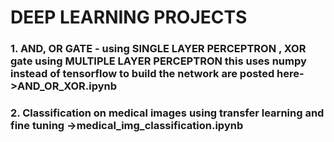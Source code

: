 # DEEP LEARNING PROJECTS

### 1. AND, OR GATE - using SINGLE LAYER PERCEPTRON , XOR gate using MULTIPLE LAYER PERCEPTRON this uses numpy instead of tensorflow to build the network are posted here->AND_OR_XOR.ipynb 

### 2. Classification on medical images using transfer learning and fine tuning ->medical_img_classification.ipynb
